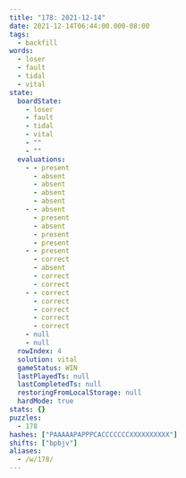 ```yaml
---
title: "178: 2021-12-14"
date: 2021-12-14T06:44:00.000-08:00
tags:
  - backfill
words:
  - loser
  - fault
  - tidal
  - vital
state:
  boardState:
    - loser
    - fault
    - tidal
    - vital
    - ""
    - ""
  evaluations:
    - - present
      - absent
      - absent
      - absent
      - absent
    - - absent
      - present
      - absent
      - present
      - present
    - - present
      - correct
      - absent
      - correct
      - correct
    - - correct
      - correct
      - correct
      - correct
      - correct
    - null
    - null
  rowIndex: 4
  solution: vital
  gameStatus: WIN
  lastPlayedTs: null
  lastCompletedTs: null
  restoringFromLocalStorage: null
  hardMode: true
stats: {}
puzzles:
  - 178
hashes: ["PAAAAAPAPPPCACCCCCCCXXXXXXXXXX"]
shifts: ["bpbjv"]
aliases:
  - /w/178/
---
```

<!-- more -->
